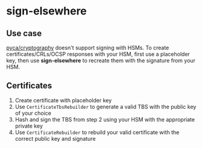 # sign-elsewhere

## Use case
[pyca/cryptography](https://github.com/pyca/cryptography) doesn't support signing with HSMs. To create certificates/CRLs/OCSP responses with your HSM, first use a placeholder key, then use **sign-elsewhere** to recreate them with the signature from your HSM.


## Certificates
1. Create certificate with placeholder key
2. Use `CertificateTbsRebuilder` to generate a valid TBS with the public key of your choice
3. Hash and sign the TBS from step 2 using your HSM with the appropriate private key
4. Use `CertificateRebuilder` to rebuild your valid certificate with the correct public key and signature